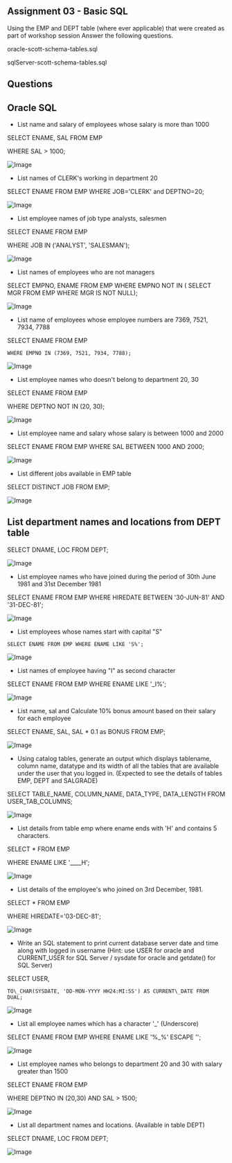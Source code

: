 ## Assignment 03 - Basic SQL

Using the EMP and DEPT table (where ever applicable) that were created as part of workshop session Answer the following questions.

oracle-scott-schema-tables.sql

sqlServer-scott-schema-tables.sql

## Questions

## Oracle SQL

- List name and salary of employees whose salary is more than 1000

SELECT ENAME, SAL FROM EMP

WHERE SAL > 1000;

![Image](tmp151wjpwk_artifacts/image_000000_14e8639765cfcd90772eadfed24731a6c0e9968efcceae2529d5ee8ad3cf6f26.png)

- List names of CLERK's working in department 20

SELECT ENAME FROM EMP WHERE JOB='CLERK' and DEPTNO=20;

![Image](tmp151wjpwk_artifacts/image_000001_57d474402574e8c773eae64d7c06fa5b2fd85e92c325c5b647e483f1b309b7c8.png)

- List employee names of job type analysts, salesmen

SELECT ENAME FROM EMP

WHERE JOB IN ('ANALYST', 'SALESMAN');

![Image](tmp151wjpwk_artifacts/image_000002_9e37df31af3446c6df05e1d1aac992d3e4fae504762bcd37d0a6517f076f9835.png)

- List names of employees who are not managers

SELECT EMPNO, ENAME FROM EMP WHERE EMPNO NOT IN ( SELECT MGR FROM EMP WHERE MGR IS NOT NULL);

![Image](tmp151wjpwk_artifacts/image_000003_b398a6bf2257c2cd8231e6c43c1fe39b3e786abe310374e22db04011e6f22d42.png)

- List name of employees whose employee numbers are 7369, 7521, 7934, 7788

SELECT ENAME FROM EMP

```
WHERE EMPNO IN (7369, 7521, 7934, 7788);
```

![Image](tmp151wjpwk_artifacts/image_000004_6831559b0424cb1376da808e0197513e5925efff971e421c57d828360dc2e2bf.png)

- List employee names who doesn't belong to department 20, 30

SELECT ENAME FROM EMP

WHERE DEPTNO NOT IN (20, 30);

![Image](tmp151wjpwk_artifacts/image_000005_5807d4e5443f39359457dbca55ba68c9d499eb242bea91171821bf70f7ec219e.png)

- List employee name and salary whose salary is between 1000 and 2000

SELECT ENAME FROM EMP WHERE SAL BETWEEN 1000 AND 2000;

![Image](tmp151wjpwk_artifacts/image_000006_549ea90b013fe7b11d8cce15c0bca22dabfb5f29494cead616c4d6b1010e4967.png)

- List different jobs available in EMP table

SELECT DISTINCT JOB FROM EMP;

![Image](tmp151wjpwk_artifacts/image_000007_6b73273a2ce940bb377707a8d4af23ca81c401c6ba308521574454d52c1dcace.png)

## List department names and locations from DEPT table

SELECT DNAME, LOC FROM DEPT;

![Image](tmp151wjpwk_artifacts/image_000008_5497e7a24d3d5d55b5d3be3f9425535d1b296c43603e2746c04e989b56544960.png)

- List employee names who have joined during the period of 30th June 1981 and 31st December 1981

SELECT ENAME FROM EMP WHERE HIREDATE BETWEEN '30-JUN-81' AND '31-DEC-81';

![Image](tmp151wjpwk_artifacts/image_000009_14f3ae679e52bb485326145ff66fa44dff8cb3fbc6d93495d40a688da85de8b7.png)

- List employees whose names start with capital "S"

```
SELECT ENAME FROM EMP WHERE ENAME LIKE 'S%';
```

![Image](tmp151wjpwk_artifacts/image_000010_4057a7b3944f3e0691a8d863c2b4ffe6e6b8f873219a66835afce54081696fbd.png)

- List names of employee having "I" as second character

SELECT ENAME FROM EMP WHERE ENAME LIKE '\_I%';

![Image](tmp151wjpwk_artifacts/image_000011_f2ea33938728e3dc51fa4c38e4080101d4133d6a67cdbf1fd21e971be24e7869.png)

- List name, sal and Calculate 10% bonus amount based on their salary for each employee

SELECT ENAME, SAL, SAL * 0.1 as BONUS FROM EMP;

![Image](tmp151wjpwk_artifacts/image_000012_b5de3f66e6e2292cf45de5c561e7ca6b74d887f306c33e102a6a7516b695d4f9.png)

- Using catalog tables, generate an output which displays tablename, column name, datatype and its width of all the tables that are available under the user that you logged in. Expected to see the details of tables EMP, DEPT and SALGRADE

SELECT TABLE\_NAME, COLUMN\_NAME, DATA\_TYPE, DATA\_LENGTH FROM USER\_TAB\_COLUMNS;

![Image](tmp151wjpwk_artifacts/image_000013_6b2fdbb3fdb855441e1a0fdce5bf4b6ea9c08f6f8e46b9d0d2f46962bb34012f.png)

- List details from table emp where ename ends with 'H' and contains 5 characters.

SELECT * FROM EMP

WHERE ENAME LIKE '\_\_\_\_H';

![Image](tmp151wjpwk_artifacts/image_000014_cc6c2cf79062d2cca385e06bafdae53845817557a38d8579f60bef3713a18074.png)

- List details of the employee's who joined on 3rd December, 1981.

SELECT * FROM EMP

WHERE HIREDATE='03-DEC-81';

![Image](tmp151wjpwk_artifacts/image_000015_7ef49e4265b9894ec874e64f4209f62f823fcebe89c8718e4658678bed9a7115.png)

- Write an SQL statement to print current database server date and time along with logged in username Hint: use USER for oracle and CURRENT\_USER for SQL Server / sysdate for oracle and getdate() for SQL Server)

SELECT USER,

```
TO\_CHAR(SYSDATE, 'DD-MON-YYYY HH24:MI:SS') AS CURRENT\_DATE FROM DUAL;
```

![Image](tmp151wjpwk_artifacts/image_000016_09abe600d18abad7acec996fcd2ac0dc8b7dcc8490509f89477e602bd42130eb.png)

- List all employee names which has a character '\_' Underscore)

SELECT ENAME FROM EMP WHERE ENAME LIKE '%\_%' ESCAPE '\';

![Image](tmp151wjpwk_artifacts/image_000017_edb0218ce569320cc79a075003dc65aae6cf6b917720f434f2e668f56248dbdd.png)

- List employee names who belongs to department 20 and 30 with salary greater than 1500

SELECT ENAME FROM EMP

WHERE DEPTNO IN (20,30) AND SAL > 1500;

![Image](tmp151wjpwk_artifacts/image_000018_a8b03b11e4ab28b83c1dedd345b17adbbf918b82f55c88c4bb5432f944df980d.png)

- List all department names and locations. Available in table DEPT

SELECT DNAME, LOC FROM DEPT;

![Image](tmp151wjpwk_artifacts/image_000019_8a4d5ec7a6c6b94cdb20bc8045730a80ccfd1b88bff63d574577824110a28cd6.png)